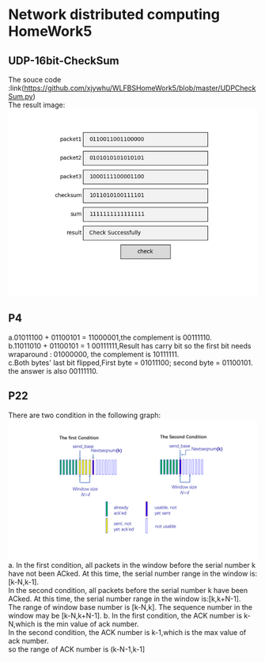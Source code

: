 # Network distributed computing HomeWork5  
## UDP-16bit-CheckSum  
The souce code :link(https://github.com/xjywhu/WLFBSHomeWork5/blob/master/UDPCheckSum.py)  
The result image:  
![UDPCheck.png](https://github.com/xjywhu/WLFBSHomeWork5/blob/master/UDPCheck.png)  

## P4
a.01011100 + 01100101 = 11000001,the complement is 00111110.  
b.11011010 + 01100101 =  1 00111111,Result has carry bit so the first bit needs wraparound : 01000000, the complement is 10111111.  
c.Both bytes' last bit flipped,First byte = 01011100; second byte = 01100101. the answer is also 00111110.   

## P22
There are two condition in the following graph:  
![P22](https://github.com/xjywhu/WLFBSHomeWork5/blob/master/P22.png)   
a. 
In the first condition, all packets in the window before the serial number k have not been ACked. At this time, the serial number range in the window is:[k-N,k-1].  
In the second condition, all packets before the serial number k have been ACked. At this time, the serial number range in the window is:[k,k+N-1].  
The range of window base number is [k-N,k]. The sequence number in the window may be [k-N,k+N-1].
b.
In the first condition, the ACK number is k-N,which is the min value of ack number.  
In the second condition, the ACK number is k-1,which is the max value of ack number.  
so the range of ACK number is (k-N-1,k-1] 
   
